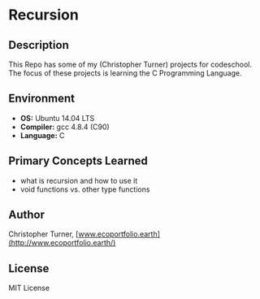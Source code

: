 # Recursion

## Description

This Repo has some of my (Christopher Turner) projects for codeschool.
The focus of these projects is learning the C Programming Language.

## Environment

* __OS:__ Ubuntu 14.04 LTS
* __Compiler:__ gcc 4.8.4 (C90)
* __Language:__ C

## Primary Concepts Learned

* what is recursion and how to use it
* void functions vs. other type functions

## Author

Christopher Turner, [www.ecoportfolio.earth](http://www.ecoportfolio.earth/)

## License

MIT License